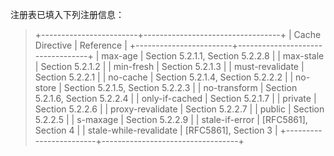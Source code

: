注册表已填入下列注册信息：

>
>   +------------------------+----------------------------------+
>   | Cache Directive        | Reference                        |
>   +------------------------+----------------------------------+
>   | max-age                | Section 5.2.1.1, Section 5.2.2.8 |
>   | max-stale              | Section 5.2.1.2                  |
>   | min-fresh              | Section 5.2.1.3                  |
>   | must-revalidate        | Section 5.2.2.1                  |
>   | no-cache               | Section 5.2.1.4, Section 5.2.2.2 |
>   | no-store               | Section 5.2.1.5, Section 5.2.2.3 |
>   | no-transform           | Section 5.2.1.6, Section 5.2.2.4 |
>   | only-if-cached         | Section 5.2.1.7                  |
>   | private                | Section 5.2.2.6                  |
>   | proxy-revalidate       | Section 5.2.2.7                  |
>   | public                 | Section 5.2.2.5                  |
>   | s-maxage               | Section 5.2.2.9                  |
>   | stale-if-error         | [RFC5861], Section 4             |
>   | stale-while-revalidate | [RFC5861], Section 3             |
>   +------------------------+----------------------------------+
>

